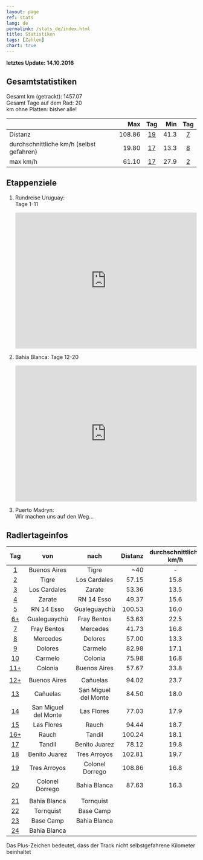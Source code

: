 ```yaml
---
layout: page
ref: stats
lang: de
permalink: /stats_de/index.html
title: Statistiken
tags: [Zahlen]
chart: true
---
```


**letztes Update: 14.10.2016**

## Gesamtstatistiken

Gesamt km (getrackt): 1457.07  
Gesamt Tage auf dem Rad: 20  
km ohne Platten: bisher alle!  

|  | Max | Tag | Min | Tag |
| --- |---:| :---:| ---:| :---:|
| Distanz  | 108.86 | [19](http://www.latinamerica.bike/track/d19) | 41.3 | [7](http://www.latinamerica.bike/track/d7) |
| durchschnittliche km/h (selbst gefahren) | 19.80 | [17](http://www.latinamerica.bike/track/d17) | 13.3 | [8](http://www.latinamerica.bike/track/d8) |
| max km/h | 61.10 | [17](http://www.latinamerica.bike/track/d17) | 27.9 | [2](http://www.latinamerica.bike/track/d2) |

## Etappenziele

1. Rundreise Uruguay:  
   Tage 1-11
 
   <iframe width="480" height="360" src="http://track-kit.net/maps_s3/?v=embed&track=230879.gpx" frameborder="0" allowfullscreen></iframe> 
  
2. Bahia Blanca: 
   Tage 12-20  
  
   <iframe width="480" height="360" src="http://track-kit.net/maps_s3/?v=embed&track=230881.gpx" frameborder="0" allowfullscreen></iframe>
  
3. Puerto Madryn:  
   Wir machen uns auf den Weg...
  
## Radlertageinfos

| Tag | von | nach | Distanz | durchschnittliche km/h | max km/h | Höhenmeter hoch | Höhenmeter runter |
| :---: | :---:| :---:| ---:| :---:| :---:| :---:| :---:|
| [1](http://www.latinamerica.bike/track/d1) | Buenos Aires | Tigre | ~40 | - | - | - | - |
| [2](http://www.latinamerica.bike/track/d2) | Tigre | Los Cardales | 57.15 | 15.8 | 27.9 | 881 | 818 |
| [3](http://www.latinamerica.bike/track/d3) | Los Cardales | Zarate | 53.36 | 13.5 | 41.7 | 1256 | 1248 |
| [4](http://www.latinamerica.bike/track/d4) | Zarate | RN 14 Esso | 49.37 | 15.6 | 42.5 | 631 | 632 |
| [5](http://www.latinamerica.bike/track/d5) | RN 14 Esso | Gualeguaychù | 100.53 | 16.0 | 30.9 | 1094 | 1220 |
| [6+](http://www.latinamerica.bike/track/d6) | Gualeguaychù | Fray Bentos | 53.63 | 22.5 | 98.0 | 868 | 850 |
| [7](http://www.latinamerica.bike/track/d7) | Fray Bentos | Mercedes | 41.73 | 16.8 | 40.8 | 634 | 603 |
| [8](http://www.latinamerica.bike/track/d8) | Mercedes | Dolores | 57.00 | 13.3 | 48.6 | 1108 | 1102 |
| [9](http://www.latinamerica.bike/track/d9) | Dolores | Carmelo | 82.98 | 17.1 | 46.1 | 1425 | 1421 |
| [10](http://www.latinamerica.bike/track/d10) | Carmelo | Colonia | 75.98 | 16.8 | 47.3 | 1125 | 1129 |
| [11+](http://www.latinamerica.bike/track/d11) | Colonia | Buenos Aires | 57.67 | 33.8 | 80.4 | 385 | 511 |
|  |  |  |  |  |  |  |  |
| [12+](http://www.latinamerica.bike/track/d12) | Buenos Aires | Cañuelas | 94.02 | 23.7 | 146.6 | 1244 | 1043 |
| [13](http://www.latinamerica.bike/track/d13) | Cañuelas | San Miguel del Monte | 84.50 | 18.0 | 60.5 | 1173 | 1285 |
| [14](http://www.latinamerica.bike/track/d14) | San Miguel del Monte | Las Flores | 77.03 | 17.9 | 28.8 | 860 | 876 |
| [15](http://www.latinamerica.bike/track/d15) | Las Flores | Rauch | 94.44 | 18.7 | 28.2 | 1078 | 1032 | 
| [16+](http://www.latinamerica.bike/track/d16) | Rauch | Tandil | 100.24 | 18.1 | 107.1 | 1463 | 1338 |
| [17](http://www.latinamerica.bike/track/d17) | Tandil | Benito Juarez | 78.12 | 19.8 | 61.1 | 903 | 906 |
| [18](http://www.latinamerica.bike/track/d18) | Benito Juarez | Tres Arroyos | 102.81 | 19.7 | 31.6 | 1165 | 1261 |
| [19](http://www.latinamerica.bike/track/d19) | Tres Arroyos | Colonel Dorrego | 108.86 | 16.8 | 37.4 | 1393 | 1362 |
| [20](http://www.latinamerica.bike/track/d20) | Colonel Dorrego | Bahia Blanca | 87.63 | 16.3 | 29.0 | 1152 | 1236 |
|  |  |  |  |  |  |  |  |
| [21](http://www.latinamerica.bike/track/d21) | Bahia Blanca | Tornquist |  |  |  |  |  |	 
| [22](http://www.latinamerica.bike/track/d22) | Tornquist | Base Camp |  |  |  |  |  |	 
| [23](http://www.latinamerica.bike/track/d23) | Base Camp | Bahia Blanca |  |  |  |  |  |	 
| [24](http://www.latinamerica.bike/track/d24) | Bahia Blanca |  |  |  |  |  |  |	 
 

Das Plus-Zeichen bedeutet, dass der Track nicht selbstgefahrene Kilometer beinhaltet